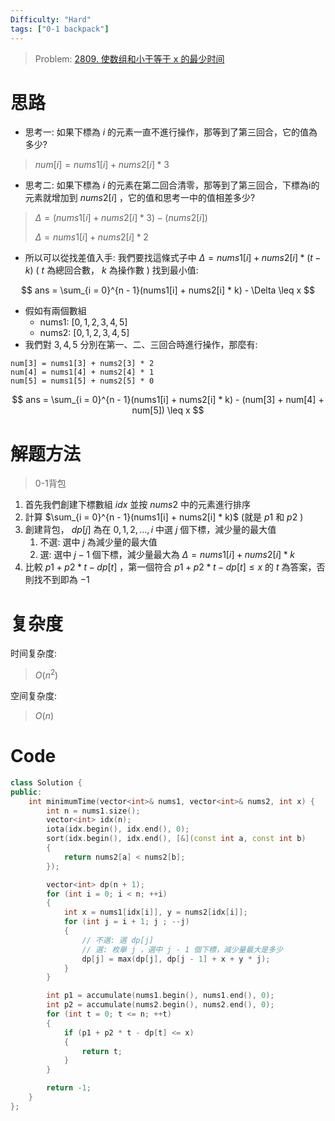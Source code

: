 ```yaml
---
Difficulty: "Hard"
tags: ["0-1 backpack"]
---
```


> Problem: [2809. 使数组和小于等于 x 的最少时间](https://leetcode.cn/problems/minimum-time-to-make-array-sum-at-most-x/description/)

# 思路

- 思考一: 如果下標為 $i$ 的元素一直不進行操作，那等到了第三回合，它的值為多少?

> $num[i] = nums1[i] + nums2[i] * 3$

- 思考二: 如果下標為 $i$ 的元素在第二回合清零，那等到了第三回合，下標為i的元素就增加到 $nums2[i]$ ，它的值和思考一中的值相差多少?

> $\Delta = (nums1[i] + nums2[i] * 3) - (nums2[i])$
>
> $\Delta = nums1[i] + nums2[i] * 2$

- 所以可以從找差值入手: 我們要找這條式子中 $\Delta = nums1[i] + nums2[i] * (t - k)$ ( $t$ 為總回合數， $k$ 為操作數 ) 找到最小值: 

$$
ans = \sum_{i = 0}^{n - 1}(nums1[i] + nums2[i] * k) - \Delta \leq x
$$

- 假如有兩個數組
  - nums1: $[0,1,2,3,4,5]$ 
  - nums2: $[0,1,2,3,4,5]$
- 我們對 $3,4,5$ 分別在第一、二、三回合時進行操作，那麼有:

```
num[3] = nums1[3] + nums2[3] * 2
num[4] = nums1[4] + nums2[4] * 1
num[5] = nums1[5] + nums2[5] * 0
```

$$
ans = \sum_{i = 0}^{n - 1}(nums1[i] + nums2[i] * k) - (num[3] + num[4] + num[5]) \leq x
$$

# 解题方法

> 0-1背包

1. 首先我們創建下標數組 $idx$ 並按 $nums2$ 中的元素進行排序
2. 計算 $\sum_{i = 0}^{n - 1}(nums1[i] + nums2[i] * k)$ (就是 $p1$ 和 $p2$ )
3. 創建背包， $dp[j]$ 為在 $0,1,2, ..., i$ 中選 $j$ 個下標，減少量的最大值
   1. 不選: 選中 $j$ 為減少量的最大值
   2. 選: 選中 $j - 1$ 個下標，減少量最大為 $\Delta = nums1[i] + nums2[i] * k$
4. 比較 $p1 + p2 * t - dp[t]$ ，第一個符合 $p1 + p2 * t - dp[t] \leq x$ 的 $t$ 為答案，否則找不到即為 $-1$

# 复杂度

时间复杂度:
> $O(n^2)$

空间复杂度:
> $O(n)$

# Code
```C++ []
class Solution {
public:
    int minimumTime(vector<int>& nums1, vector<int>& nums2, int x) {
        int n = nums1.size();
        vector<int> idx(n);
        iota(idx.begin(), idx.end(), 0);
        sort(idx.begin(), idx.end(), [&](const int a, const int b)
        {
            return nums2[a] < nums2[b];
        });

        vector<int> dp(n + 1);
        for (int i = 0; i < n; ++i)
        {
            int x = nums1[idx[i]], y = nums2[idx[i]];
            for (int j = i + 1; j ; --j)
            {
                // 不選: 選 dp[j]
                // 選: 枚舉 j ，選中 j - 1 個下標，減少量最大是多少
                dp[j] = max(dp[j], dp[j - 1] + x + y * j);
            }
        }

        int p1 = accumulate(nums1.begin(), nums1.end(), 0);
        int p2 = accumulate(nums2.begin(), nums2.end(), 0);
        for (int t = 0; t <= n; ++t)
        {
            if (p1 + p2 * t - dp[t] <= x)
            {
                return t;
            }
        }

        return -1;
    }
};
```
  

